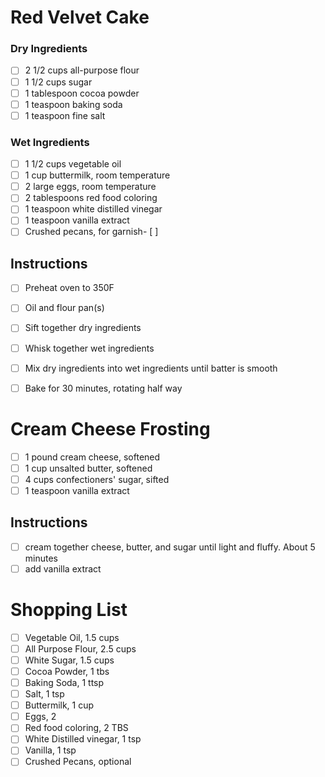 # Red Velvet Cake

### Dry Ingredients
- [ ] 2 1/2 cups all-purpose flour
- [ ] 1 1/2 cups sugar
- [ ] 1 tablespoon cocoa powder
- [ ] 1 teaspoon baking soda
- [ ] 1 teaspoon fine salt

### Wet Ingredients
- [ ] 1 1/2 cups vegetable oil
- [ ] 1 cup buttermilk, room temperature
- [ ] 2 large eggs, room temperature
- [ ] 2 tablespoons red food coloring
- [ ] 1 teaspoon white distilled vinegar
- [ ] 1 teaspoon vanilla extract
- [ ] Crushed pecans, for garnish- [ ]

## Instructions
- [ ] Preheat oven to 350F
- [ ] Oil and flour pan(s)
- [ ] Sift together dry ingredients
- [ ] Whisk together wet ingredients
- [ ] Mix dry ingredients into wet ingredients until batter is smooth
- [ ] Bake for 30 minutes, rotating half way


# Cream Cheese Frosting
- [ ] 1 pound cream cheese, softened
- [ ] 1 cup unsalted butter, softened
- [ ] 4 cups confectioners' sugar, sifted
- [ ] 1 teaspoon vanilla extract

## Instructions
- [ ] cream together cheese, butter, and sugar until light and fluffy. About 5 minutes
- [ ] add vanilla extract

# Shopping List
- [ ] Vegetable Oil, 1.5 cups
- [ ] All Purpose Flour, 2.5 cups
- [ ] White Sugar, 1.5 cups
- [ ] Cocoa Powder, 1 tbs
- [ ] Baking Soda, 1 ttsp
- [ ] Salt, 1 tsp
- [ ] Buttermilk, 1 cup
- [ ] Eggs, 2
- [ ] Red food coloring, 2 TBS
- [ ] White Distilled vinegar, 1 tsp
- [ ] Vanilla, 1 tsp
- [ ] Crushed Pecans, optional
